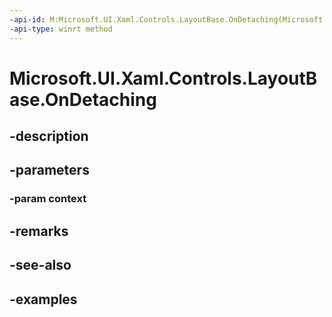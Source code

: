 ```yaml
---
-api-id: M:Microsoft.UI.Xaml.Controls.LayoutBase.OnDetaching(Microsoft.UI.Xaml.Controls.LayoutContext)
-api-type: winrt method
---
```


<!-- Method syntax.
public void LayoutBase.OnDetaching(LayoutContext context)
-->

# Microsoft.UI.Xaml.Controls.LayoutBase.OnDetaching

## -description

## -parameters
### -param context

## -remarks

## -see-also

## -examples

